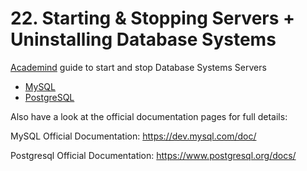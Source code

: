 # 22. Starting & Stopping Servers + Uninstalling Database Systems

[Academind](https://academind.com) guide to start and stop Database Systems Servers

- [MySQL](https://academind.com/tutorials/mysql-start-stop-uninstall-upgrade-server)
- [PostgreSQL](https://academind.com/tutorials/postgresql-start-stop-uninstall-upgrade-server)

Also have a look at the official documentation pages for full details:

MySQL Official Documentation: https://dev.mysql.com/doc/

Postgresql Official Documentation: https://www.postgresql.org/docs/